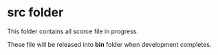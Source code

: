 # src folder

This folder contains all scorce file in progress.

These file will be released into **bin** folder when development completes.
